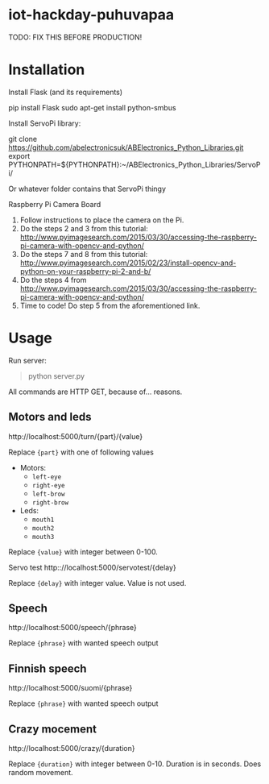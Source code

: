 # iot-hackday-puhuvapaa
TODO: FIX THIS BEFORE PRODUCTION!

# Installation

Install Flask (and its requirements)

  pip install Flask
  sudo apt-get install python-smbus

Install ServoPi library:

  git clone https://github.com/abelectronicsuk/ABElectronics_Python_Libraries.git
  export PYTHONPATH=${PYTHONPATH}:~/ABElectronics_Python_Libraries/ServoPi/

Or whatever folder contains that ServoPi thingy

Raspberry Pi Camera Board

1. Follow instructions to place the camera on the Pi.
2. Do the steps 2 and 3 from this tutorial: http://www.pyimagesearch.com/2015/03/30/accessing-the-raspberry-pi-camera-with-opencv-and-python/
3. Do the steps 7 and 8 from this tutorial: http://www.pyimagesearch.com/2015/02/23/install-opencv-and-python-on-your-raspberry-pi-2-and-b/
4. Do the steps 4 from http://www.pyimagesearch.com/2015/03/30/accessing-the-raspberry-pi-camera-with-opencv-and-python/
5. Time to code! Do step 5 from the aforementioned link.

# Usage

Run server:
> python server.py

All commands are HTTP GET, because of... reasons.

## Motors and leds
http://localhost:5000/turn/{part}/{value}

Replace `{part}` with one of following values
* Motors:
  * `left-eye`
  * `right-eye`
  * `left-brow`
  * `right-brow`
* Leds:
  * `mouth1`
  * `mouth2`
  * `mouth3`

Replace `{value}` with integer between 0-100.

Servo test
http:://localhost:5000/servotest/{delay}

Replace `{delay}` with integer value. Value is not used.

## Speech
http://localhost:5000/speech/{phrase}

Replace `{phrase}` with wanted speech output

## Finnish speech
http://localhost:5000/suomi/{phrase}

Replace `{phrase}` with wanted speech output

## Crazy mocement
http://localhost:5000/crazy/{duration}

Replace `{duration}` with integer between 0-10. Duration is in seconds.
Does random movement.
